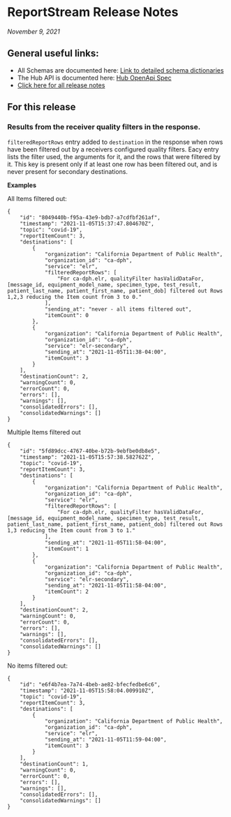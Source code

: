 #  ReportStream Release Notes

*November 9, 2021*

## General useful links:

- All Schemas are documented here:  [Link to detailed schema dictionaries](../schema_documentation)
- The Hub API is documented here: [Hub OpenApi Spec](../openapi.yml)
- [Click here for all release notes](../releases)

## For this release

### Results from the receiver quality filters in the response.

`filteredReportRows` entry added to `destination` in the response when rows have been filtered out by a receivers configured quality filters. Eacy entry lists the filter used, the arguments for it, and the rows that were filtered by it. This key is present only if at least one row has been filtered out, and is never present for secondary destinations.

**Examples**

All Items filtered out:
```
{
    "id": "8049440b-f95a-43e9-bdb7-a7cdfbf261af",
    "timestamp": "2021-11-05T15:37:47.804670Z",
    "topic": "covid-19",
    "reportItemCount": 3,
    "destinations": [
        {
            "organization": "California Department of Public Health",
            "organization_id": "ca-dph",
            "service": "elr",
            "filteredReportRows": [
                "For ca-dph.elr, qualityFilter hasValidDataFor, [message_id, equipment_model_name, specimen_type, test_result, patient_last_name, patient_first_name, patient_dob] filtered out Rows 1,2,3 reducing the Item count from 3 to 0."
            ],
            "sending_at": "never - all items filtered out",
            "itemCount": 0
        },
        {
            "organization": "California Department of Public Health",
            "organization_id": "ca-dph",
            "service": "elr-secondary",
            "sending_at": "2021-11-05T11:38-04:00",
            "itemCount": 3
        }
    ],
    "destinationCount": 2,
    "warningCount": 0,
    "errorCount": 0,
    "errors": [],
    "warnings": [],
    "consolidatedErrors": [],
    "consolidatedWarnings": []
}
```

Multiple Items filtered out
```
{
    "id": "5fd89dcc-4767-40be-b72b-9ebfbe0db8e5",
    "timestamp": "2021-11-05T15:57:38.582762Z",
    "topic": "covid-19",
    "reportItemCount": 3,
    "destinations": [
        {
            "organization": "California Department of Public Health",
            "organization_id": "ca-dph",
            "service": "elr",
            "filteredReportRows": [
                "For ca-dph.elr, qualityFilter hasValidDataFor, [message_id, equipment_model_name, specimen_type, test_result, patient_last_name, patient_first_name, patient_dob] filtered out Rows 1,3 reducing the Item count from 3 to 1."
            ],
            "sending_at": "2021-11-05T11:58-04:00",
            "itemCount": 1
        },
        {
            "organization": "California Department of Public Health",
            "organization_id": "ca-dph",
            "service": "elr-secondary",
            "sending_at": "2021-11-05T11:58-04:00",
            "itemCount": 2
        }
    ],
    "destinationCount": 2,
    "warningCount": 0,
    "errorCount": 0,
    "errors": [],
    "warnings": [],
    "consolidatedErrors": [],
    "consolidatedWarnings": []
}
```

No items filtered out:
```
{
    "id": "e6f4b7ea-7a74-4beb-ae82-bfecfedbe6c6",
    "timestamp": "2021-11-05T15:58:04.009910Z",
    "topic": "covid-19",
    "reportItemCount": 3,
    "destinations": [
        {
            "organization": "California Department of Public Health",
            "organization_id": "ca-dph",
            "service": "elr",
            "sending_at": "2021-11-05T11:59-04:00",
            "itemCount": 3
        }
    ],
    "destinationCount": 1,
    "warningCount": 0,
    "errorCount": 0,
    "errors": [],
    "warnings": [],
    "consolidatedErrors": [],
    "consolidatedWarnings": []
}
```
